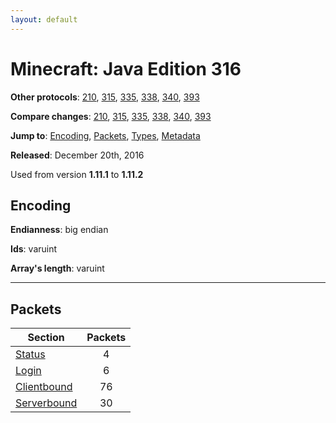 ```yaml
---
layout: default
---
```


# Minecraft: Java Edition 316

**Other protocols**: [210](./java316), [315](./java316), [335](./java316), [338](./java316), [340](./java316), [393](./java316)

**Compare changes**: [210](../diff/java/210-316), [315](../diff/java/315-316), [335](../diff/java/316-335), [338](../diff/java/316-338), [340](../diff/java/316-340), [393](../diff/java/316-393)

**Jump to**: [Encoding](#encoding), [Packets](#packets), [Types](java316/types), [Metadata](java316/metadata)

**Released**: December 20th, 2016

Used from version **1.11.1** to **1.11.2**

## Encoding

**Endianness**: big endian

**Ids**: varuint

**Array's length**: varuint

-----
## Packets

Section | Packets
---|:---:
[Status](java316/status) | 4
[Login](java316/login) | 6
[Clientbound](java316/clientbound) | 76
[Serverbound](java316/serverbound) | 30
